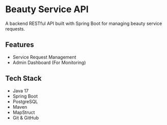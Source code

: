 # Beauty Service API

A backend RESTful API built with Spring Boot for managing beauty service requests.

## Features


- Service Request Management
- Admin Dashboard (For Monitoring)

## Tech Stack

- Java 17
- Spring Boot
- PostgreSQL
- Maven
- MapStruct
- Git & GitHub
